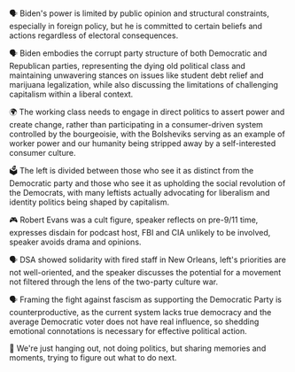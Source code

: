🗣 Biden's power is limited by public opinion and structural constraints, especially in foreign policy, but he is committed to certain beliefs and actions regardless of electoral consequences.

🗣️ Biden embodies the corrupt party structure of both Democratic and Republican parties, representing the dying old political class and maintaining unwavering stances on issues like student debt relief and marijuana legalization, while also discussing the limitations of challenging capitalism within a liberal context.

🌍 The working class needs to engage in direct politics to assert power and create change, rather than participating in a consumer-driven system controlled by the bourgeoisie, with the Bolsheviks serving as an example of worker power and our humanity being stripped away by a self-interested consumer culture.

🗳️ The left is divided between those who see it as distinct from the Democratic party and those who see it as upholding the social revolution of the Democrats, with many leftists actually advocating for liberalism and identity politics being shaped by capitalism.

🎮 Robert Evans was a cult figure, speaker reflects on pre-9/11 time, expresses disdain for podcast host, FBI and CIA unlikely to be involved, speaker avoids drama and opinions.

🗣️ DSA showed solidarity with fired staff in New Orleans, left's priorities are not well-oriented, and the speaker discusses the potential for a movement not filtered through the lens of the two-party culture war.

🗣️ Framing the fight against fascism as supporting the Democratic Party is counterproductive, as the current system lacks true democracy and the average Democratic voter does not have real influence, so shedding emotional connotations is necessary for effective political action.

🤔 We're just hanging out, not doing politics, but sharing memories and moments, trying to figure out what to do next.

